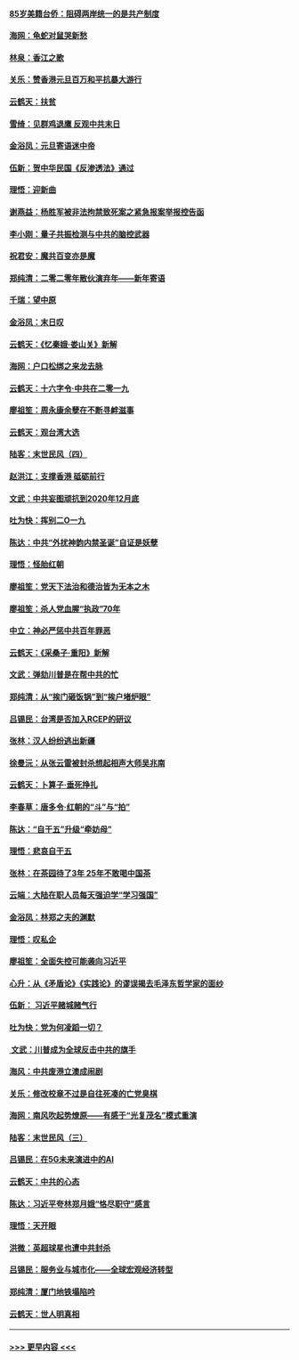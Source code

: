 #### [85岁美籍台侨：阻碍两岸统一的是共产制度](../pages/nsc993/n11765043.md?t=01040001) 
#### [海网：龟蛇对鼠哭新愁](../pages/nsc993/n11764895.md?t=01040001) 
#### [林泉：香江之歌](../pages/nsc993/n11764415.md?t=01040001) 
#### [关乐：赞香港元旦百万和平抗暴大游行](../pages/nsc993/n11764382.md?t=01040001) 
#### [云鹤天：扶贫](../pages/nsc993/n11764245.md?t=01040001) 
#### [雪绮：见群鸡退鹰  反观中共末日](../pages/nsc993/n11762112.md?t=01040001) 
#### [金浴凤：元旦寄语迷中帝](../pages/nsc993/n11761788.md?t=01040001) 
#### [伍新：贺中华民国《反渗透法》通过](../pages/nsc993/n11761994.md?t=01040001) 
#### [理悟：迎新曲](../pages/nsc993/n11761152.md?t=01040001) 
#### [谢燕益：杨胜军被非法拘禁致死案之紧急报案举报控告函](../pages/nsc993/n11756134.md?t=01040001) 
#### [李小刚：量子共振检测与中共的脑控武器](../pages/nsc993/n11754518.md?t=01040001) 
#### [祝君安：魔共百变亦是魔](../pages/nsc993/n11754469.md?t=01040001) 
#### [郑纯清：二零二零年散伙演弃年——新年寄语](../pages/nsc993/n11754195.md?t=01040001) 
#### [千瑞：望中原](../pages/nsc993/n11754159.md?t=01040001) 
#### [金浴凤：末日叹](../pages/nsc993/n11752359.md?t=01040001) 
#### [云鹤天：《忆秦娥‧娄山关》新解](../pages/nsc993/n11752348.md?t=01040001) 
#### [海网：户口松绑之来龙去脉](../pages/nsc993/n11752328.md?t=01040001) 
#### [云鹤天：十六字令‧中共在二零一九](../pages/nsc993/n11752305.md?t=01040001) 
#### [廖祖笙：周永康余孽在不断寻衅滋事](../pages/nsc993/n11751013.md?t=01040001) 
#### [云鹤天：观台湾大选](../pages/nsc993/n11751007.md?t=01040001) 
#### [陆客：末世民风（四）](../pages/nsc993/n11749203.md?t=01040001) 
#### [赵洪江：支撑香港 砥砺前行](../pages/nsc993/n11748482.md?t=01040001) 
#### [文武：中共妄图顽抗到2020年12月底](../pages/nsc993/n11748446.md?t=01040001) 
#### [吐为快：挥别二O一九](../pages/nsc993/n11748411.md?t=01040001) 
#### [陈达：中共“外扰神韵内禁圣诞”自证是妖孽](../pages/nsc993/n11748226.md?t=01040001) 
#### [理悟：怪胎红朝](../pages/nsc993/n11748206.md?t=01040001) 
#### [廖祖笙：党天下法治和德治皆为无本之木](../pages/nsc993/n11748135.md?t=01040001) 
#### [廖祖笙：杀人党血腥“执政”70年](../pages/nsc993/n11745144.md?t=01040001) 
#### [中立：神必严惩中共百年罪恶](../pages/nsc993/n11744970.md?t=01040001) 
#### [云鹤天：《采桑子‧重阳》新解](../pages/nsc993/n11744948.md?t=01040001) 
#### [文武：弹劾川普是在帮中共的忙](../pages/nsc993/n11744758.md?t=01040001) 
#### [郑纯清：从“挨门砸饭锅”到“挨户堵炉眼”](../pages/nsc993/n11744745.md?t=01040001) 
#### [吕锡民：台湾是否加入RCEP的研议](../pages/nsc993/n11744701.md?t=01040001) 
#### [张林：汉人纷纷逃出新疆](../pages/nsc993/n11743530.md?t=01040001) 
#### [徐曼沅：从张云雷被封杀想起相声大师吴兆南](../pages/nsc993/n11741816.md?t=01040001) 
#### [云鹤天：卜算子‧垂死挣扎](../pages/nsc993/n11739956.md?t=01040001) 
#### [李春草：唐多令‧红朝的“斗”与“拍”](../pages/nsc993/n11739830.md?t=01040001) 
#### [陈达：“自干五”升级“牵妨母”](../pages/nsc993/n11739724.md?t=01040001) 
#### [理悟：悲哀自干五](../pages/nsc993/n11739547.md?t=01040001) 
#### [张林：在茶园待了3年 25年不敢喝中国茶](../pages/nsc993/n11739240.md?t=01040001) 
#### [云端：大陆在职人员每天强迫学“学习强国”](../pages/nsc993/n11738735.md?t=01040001) 
#### [金浴凤：林郑之夫的渊默](../pages/nsc993/n11737735.md?t=01040001) 
#### [理悟：叹私企](../pages/nsc993/n11737715.md?t=01040001) 
#### [廖祖笙：全面失控可能袭向习近平](../pages/nsc993/n11737704.md?t=01040001) 
#### [心升：从《矛盾论》《实践论》的谬误揭去毛泽东哲学家的面纱](../pages/nsc993/n11736962.md?t=01040001) 
#### [伍新： 习近平赌城赌气行](../pages/nsc993/n11736929.md?t=01040001) 
#### [吐为快：党为何凌蹈一切？](../pages/nsc993/n11736915.md?t=01040001) 
#### [ 文武：川普成为全球反击中共的旗手](../pages/nsc993/n11736882.md?t=01040001) 
#### [海风：中共废港立澳成闹剧](../pages/nsc993/n11735857.md?t=01040001) 
#### [关乐：修改校章不过是自往死凑的亡党臭棋](../pages/nsc993/n11735097.md?t=01040001) 
#### [海网：南风吹起势燎原——有感于“光复茂名”模式重演](../pages/nsc993/n11732308.md?t=01040001) 
#### [陆客：末世民风（三）](../pages/nsc993/n11732211.md?t=01040001) 
#### [吕锡民：在5G未来演进中的AI](../pages/nsc993/n11730010.md?t=01040001) 
#### [云鹤天：中共的心态](../pages/nsc993/n11729906.md?t=01040001) 
#### [陈达：习近平夸林郑月娥“恪尽职守”感言](../pages/nsc993/n11729881.md?t=01040001) 
#### [理悟：天开眼](../pages/nsc993/n11729699.md?t=01040001) 
#### [洪微：英超球星也遭中共封杀](../pages/nsc993/n11727243.md?t=01040001) 
#### [吕锡民：服务业与城市化——全球宏观经济转型](../pages/nsc993/n11725845.md?t=01040001) 
#### [郑纯清：厦门地铁塌陷吟](../pages/nsc993/n11725813.md?t=01040001) 
#### [云鹤天：世人明真相](../pages/nsc993/n11725621.md?t=01040001) 

----
#### [ >>> 更早内容 <<< ](../indexes/nsc993-earlier.md)
